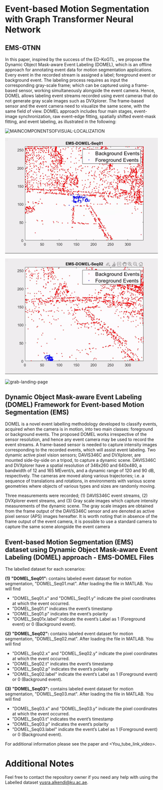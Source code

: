 # Event-based Motion Segmentation with Graph Transformer Neural Network

## EMS-GTNN 
In this paper, inspired by the success of the ED-KoGTL , we propose the Dynamic Object Mask-aware Event Labeling (DOMEL), which is an offline approach for annotating event data for motion segmentation applications. Every event in the recorded stream is assigned a label; foreground event or background event. The labeling process requires as input the corresponding gray-scale frame; which can be captured using a frame-based sensor, working simultaneously alongside the event camera. Hence, DOMEL allows labeling event streams recorded using event cameras that do not generate gray scale images such as DVXplorer. The frame-based sensor and the event camera need to visualize the same scene, with the same field of view. DOMEL approach includes four main stages, event-image synchronization, raw event-edge fitting, spatially shifted event-mask fitting, and event labeling, as illustrated in the following:

![MAINCOMPONENTSOFVISUAL-LOCALIZATION](https://github.com/Yusra-alkendi/EMS-GTNN/blob/main/DomelFramework.png)



![grab-landing-page](https://github.com/Yusra-alkendi/EMS-GTNN/blob/main/EMS_DOMEL_SEQ01.gif)

![grab-landing-page](https://github.com/Yusra-alkendi/EMS-GTNN/blob/main/EMS_DOMEL_SEQ02.gif)

![grab-landing-page](https://github.com/Yusra-alkendi/EMS-GTNN/blob/main/EMS_DOMEL_SEQ03.gif)



## Dynamic Object Mask-aware Event Labeling (DOMEL) Framework for Event-based Motion Segmentation (EMS)

DOMEL is a novel event labelling methodology developed to classify events, acquired when the camera is in motion, into two main classes: foreground or background events. The proposed DOMEL works irrespective of the sensor resolution, and hence any event camera may be used to record the event streams. A frame-based sensor is needed to capture intensity images corresponding to the recorded events, which will assist event labeling.
Two dynamic active pixel vision sensors; DAVIS346C and DVXplorer, are mounted side-by-side on a tripod, to capture a dynamic scene. DAVIS346C and DVXplorer have a spatial resolution of 346x260 and 640x480, a bandwidth of 12 and 165 MEvent/s, and a dynamic range of 120 and 90 dB, respectively. The cameras are moved along various trajectories; i.e. a sequence of translations and rotations, in environments with various scene geometries where objects of various types and sizes are randomly moving. 

Three measurements were recorded; (1) DAVIS346C event streams, (2) DVXplorer event streams, and (3) Gray scale images which capture intensity measurements of the dynamic scene. The gray scale images are obtained from the frame output of the DAVIS346C sensor and are denoted as active pixel sensor (APS) images hereafter. It is worth noting that in absence of the frame output of the event camera, it is possible to use a standard camera to capture the same scene alongside the event camera



## Event-based Motion Segmentation (EMS) dataset using Dynamic Object Mask-aware Event Labeling (DOMEL) approach - EMS-DOMEL Files

The labelled dataset for each  scenarios:

  **(1)** **"DOMEL_Seq01":** contains labeled event dataset for motion segmentation, "DOMEL_Seq01.mat". 
After loading the file in MATLAB. You will find
  - "DOMEL_Seq01.x" and "DOMEL_Seq01.y" indicate the pixel coordinates at which the event occurred. 
  - "DOMEL_Seq01.t" indicates the event’s timestamp
  - "DOMEL_Seq01.p" indicates the event’s polarity
  - "DOMEL_Seq01x.label" indicate the event’s Label as 1 (Foreground event) or 0 (Background event).


  **(2)** **"DOMEL_Seq02":** contains labeled event dataset for motion segmentation, "DOMEL_Seq02.mat". 
After loading the file in MATLAB. You will find
  - "DOMEL_Seq02.x" and "DOMEL_Seq02.y" indicate the pixel coordinates at which the event occurred. 
  - "DOMEL_Seq02.t" indicates the event’s timestamp
  - "DOMEL_Seq02.p" indicates the event’s polarity
  - "DOMEL_Seq02.label" indicate the event’s Label as 1 (Foreground event) or 0 (Background event).

  **(3)** **"DOMEL_Seq03":** contains labeled event dataset for motion segmentation, "DOMEL_Seq03.mat". 
After loading the file in MATLAB. You will find
  - "DOMEL_Seq03.x" and "DOMEL_Seq03.y" indicate the pixel coordinates at which the event occurred. 
  - "DOMEL_Seq03.t" indicates the event’s timestamp
  - "DOMEL_Seq03.p" indicates the event’s polarity
  - "DOMEL_Seq03.label" indicate the event’s Label as 1 (Foreground event) or 0 (Background event).




For additional information please see the paper and <You_tube_link_video>.


# Additional Notes
Feel free to contact the repository owner if you need any help with using the Labelled dataset <yusra.alkendi@ku.ac.ae>. 

